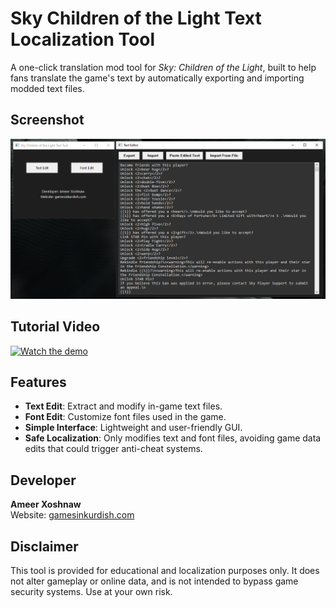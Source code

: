 # Sky Children of the Light Text Localization Tool

A one-click translation mod tool for *Sky: Children of the Light*, built to help fans translate the game's text by automatically exporting and importing modded text files.

## Screenshot

![Screenshot of Sky Children of the Light Text Tool](assets/screenshot.png)

## Tutorial Video
[![Watch the demo](https://img.youtube.com/vi/_UU3QkOO_C8/0.jpg)](https://youtu.be/_UU3QkOO_C8)

## Features

- **Text Edit**: Extract and modify in-game text files.
- **Font Edit**: Customize font files used in the game.
- **Simple Interface**: Lightweight and user-friendly GUI.
- **Safe Localization**: Only modifies text and font files, avoiding game data edits that could trigger anti-cheat systems.

## Developer

**Ameer Xoshnaw**  
Website: [gamesinkurdish.com](https://gamesinkurdish.com)

## Disclaimer

This tool is provided for educational and localization purposes only. It does not alter gameplay or online data, and is not intended to bypass game security systems. Use at your own risk.
